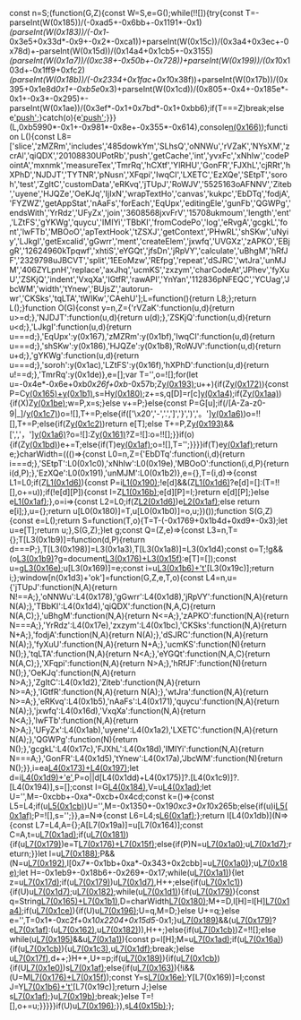 const n=S;(function(G,Z){const W=S,e=G();while(!![]){try{const T=-parseInt(W(0x185))/(-0xad5+-0x6bb+-0x1191*-0x1)*(parseInt(W(0x183))/(-0x1*-0x3e5+0x33d*-0x9+-0x2*-0xca1))+parseInt(W(0x15c))/(0x3a4+0x3ec+-0x78d)+-parseInt(W(0x15d))/(0x14a4+0x1cb5+-0x3155)*(parseInt(W(0x1a7))/(0xc38+-0x50b+-0x728))+parseInt(W(0x199))/(0x1*0x103d+-0x1ff9+0xfc2)*(parseInt(W(0x18b))/(-0x2334+0x1fac+0x1*0x38f))+parseInt(W(0x17b))/(0x395+0x1e8d*0x1+-0xb5e*0x3)+parseInt(W(0x1cd))/(0x805*-0x4+-0x185e*-0x1+-0x3*-0x295)+-parseInt(W(0x1ae))/(0x3ef*-0x1+0x7bd*-0x1+0xbb6);if(T===Z)break;else e['push'](e['shift']());}catch(o){e['push'](e['shift']());}}}(L,0xb5990*-0x1+-0x981*-0x8e+-0x355*-0x614),console[n(0x166)](n(0x19f)+n(0x16c)));function L(){const L8=['slice','zMZRm','includes','485dowkYm','SLhsQ','oNNWu','rVZaK','NYsXM','zcrAl','qiQDX','20108830UPotRb','push','getCache','int','yvxFc','xNhIw','codePointA','mxnmk','measureTex','TmrRq','hCXtf','YlRHU','GonFR','FJXhL','cjRRt','hXPhD','NJDJT','TYTNR','pNusn','XFqpi','IwqCI','LXETC','EzXQe','SEtpT','soroh','test','ZgItC','customData','eRKvq','jTUpJ','RoWJV','5525163oAFNNV','Ziteb','uyene','HJQZe','OeKJq','IjIxN','wrapTextHo','canvas','kukpc','EbDTq','fodjA','FYZWZ','getAppStat','nAaFs','forEach','EqUpx','editingEle','gunFb','QGWPg','endsWith','YrRdz','UFyZx','join','3608568jxvFrV','15708ukmoum','length','ent','LZtFS','gYKWg','quycu','IMIYi','TBbKI','fromCodePo','log','eRvgA','gcgkL','font','lwFTb','MBOoO','apTextHook','tZSXJ','getContext','PHwRL','shSKw','uNyiy','LJkgI','getExcalid','gGwrr','ment','createElem','jxwfq','UVGXz','zAPKO','EBjgR','12624960kTpqwf','xhtiS','eYGQt','jfsDn','jRpVY','calculate','uBhgM','hRfJF','2329798uJBCVT','split','1EEoMzw','REfpg','repeat','dSJRC','wtJra','unMJM','406ZYLpnH','replace','axJhq','ucmKS','zxzym','charCodeAt','JPhev','fyXuU','ZSKjQ','indent','VxqXa','IGtfR','rawAPI','YnYan','112836pNFEQC','YCUag','JbcWM','width','tYnew','BUjsZ','autorun-wr','CKSks','tqLTA','tWIKw','CAehU'];L=function(){return L8;};return L();}function O(G){const y=n,Z={'rVZaK':function(u,d){return u>=d;},'NJDJT':function(u,d){return u(d);},'ZSKjQ':function(u,d){return u<d;},'LJkgI':function(u,d){return u===d;},'EqUpx':y(0x167),'zMZRm':y(0x1bf),'IwqCI':function(u,d){return u===d;},'shSKw':y(0x186),'HJQZe':y(0x1b8),'RoWJV':function(u,d){return u+d;},'gYKWg':function(u,d){return u===d;},'soroh':y(0x1ac),'LZtFS':y(0x16f),'hXPhD':function(u,d){return u!==d;},'TmrRq':y(0x1de)},e=[];var T='',o=![];for(let u=-0x4e*-0x6e+0xb*0x26f+0xb*-0x57b;Z[y(0x193)](u,G[y(0x15e)]);u++){if(Z[y(0x172)](Z[y(0x1dc)],Z[y(0x1a5)])){const P=C[y(0x165)+y(0x1b1)](t[l][y(0x1b4)+'t'](-0x98f*0x2+-0x1d83*0x1+0x30a1)),s=H[y(0x180)](P,K);z+=s,q[D]=r[c][y(0x1a4)](P[y(0x15e)]);if(Z[y(0x1aa)](j,p)){if(X)Z[y(0x1be)](m,h);w=P,x=s;}else v+=P;}else{const P=G[u];if(/[A-Za-z0-9|_]/[y(0x1c7)](P))o=![],T+=P;else{if(['\x20','-','.',']','}',')','。'][y(0x1a6)](P))o=!![],T+=P;else{if(Z[y(0x1c2)](Z[y(0x170)],Z[y(0x1d0)]))return e[T];else T+=P,Z[y(0x193)](Z[y(0x1cc)](u,-0x1290+0x1*-0x184d+0xe4a*0x3),G[y(0x15e)])&&[',','，'][y(0x1a6)](G[Z[y(0x1cc)](u,0x10ba+0x1*0x2267+0x1*-0x3320)])?o=![]:Z[y(0x161)](Z[y(0x1c6)],Z[y(0x160)])?Z=![]:o=!![];}}if(o){if(Z[y(0x1bd)](Z[y(0x1b7)],Z[y(0x1b7)]))e+=T;else{if(T)e[y(0x1af)](T);o=![],T='';}}}}if(T)e[y(0x1af)](T);return e;}charWidth=((()=>{const L0=n,Z={'EbDTq':function(i,d){return i===d;},'SEtpT':L0(0x1c0),'xNhIw':L0(0x19e),'MBOoO':function(i,d,P){return i(d,P);},'EzXQe':L0(0x191),'unMJM':L0(0x1b2)},e={},T=(i,d)=>{const L1=L0;if(Z[L1(0x1d6)](Z[L1(0x1c5)],Z[L1(0x1c5)])){const P=i[L1(0x190)](-0x5a8+-0x645+-0x2b*-0x47);!e[d]&&(Z[L1(0x1d6)](Z[L1(0x1b3)],Z[L1(0x1b3)])?e[d]=[]:(T=!![],o+=u));if(!e[d][P]){const I=Z[L1(0x16b)](Q,i,d);e[d][P]=I;}return e[d][P];}else e[L1(0x1af)](T[L1(0x1a4)](0x128b+-0x5e6*-0x3+-0x1*0x243d,-(-0xa9d+-0x7*0xd+0xaf9*0x1)));},o=i=>{const L2=L0;if(Z[L2(0x1d6)](Z[L2(0x1c4)],Z[L2(0x18a)]))e[L2(0x1af)](T);else return e[i];},u={};return u[L0(0x180)]=T,u[L0(0x1b0)]=o,u;})());function S(G,Z){const e=L();return S=function(T,o){T=T-(-0x1769+0x1b4d+0xd9*-0x3);let u=e[T];return u;},S(G,Z);}let g;const Q=(Z,e)=>{const L3=n,T={};T[L3(0x1b9)]=function(d,P){return d===P;},T[L3(0x198)]=L3(0x1a3),T[L3(0x1a8)]=L3(0x1d4);const o=T;!g&&(o[L3(0x1b9)](o[L3(0x198)],o[L3(0x198)])?g=document[L3(0x176)+L3(0x15f)](o[L3(0x1a8)]):e[T]=[]);const u=g[L3(0x16e)]('2d');u[L3(0x169)]=e;const i=u[L3(0x1b6)+'t'](Z)[L3(0x19c)];return i;};window[n(0x1d3)+'ok']=function(G,Z,e,T,o){const L4=n,u={'jTUpJ':function(N,A){return N!==A;},'oNNWu':L4(0x178),'gGwrr':L4(0x1d8),'jRpVY':function(N,A){return N(A);},'TBbKI':L4(0x1d4),'qiQDX':function(N,A,C){return N(A,C);},'uBhgM':function(N,A){return N<=A;},'zAPKO':function(N,A){return N===A;},'YrRdz':L4(0x17e),'zxzym':L4(0x1bc),'CKSks':function(N,A){return N+A;},'fodjA':function(N,A){return N(A);},'dSJRC':function(N,A){return N(A);},'fyXuU':function(N,A){return N+A;},'ucmKS':function(N){return N();},'tqLTA':function(N,A){return N<A;},'eYGQt':function(N,A,C){return N(A,C);},'XFqpi':function(N,A){return N>A;},'hRfJF':function(N){return N();},'OeKJq':function(N,A){return N>A;},'ZgItC':L4(0x1d2),'Ziteb':function(N,A){return N>=A;},'IGtfR':function(N,A){return N(A);},'wtJra':function(N,A){return N>=A;},'eRKvq':L4(0x1b5),'nAaFs':L4(0x171),'quycu':function(N,A){return N(A);},'jxwfq':L4(0x16d),'VxqXa':function(N,A){return N<A;},'lwFTb':function(N,A){return N>A;},'UFyZx':L4(0x1ab),'uyene':L4(0x1a2),'LXETC':function(N,A){return N(A);},'QGWPg':function(N){return N();},'gcgkL':L4(0x17c),'FJXhL':L4(0x18d),'IMIYi':function(N,A){return N===A;},'GonFR':L4(0x1d5),'tYnew':L4(0x17a),'JbcWM':function(N){return N();}},i=ea[L4(0x173)+L4(0x197)]();let d=i[L4(0x1d9)+'e'](),P=o||d[L4(0x1dd)+L4(0x175)]?.[L4(0x1c9)]?.[L4(0x194)],s=[];const I=G[L4(0x184)]('\x0a'),V=u[L4(0x1ad)](Q,'\x20',Z);let U='',M=-0xcbb+-0xa*-0xcb+0x4cd;const k=()=>{const L5=L4;if(u[L5(0x1cb)](u[L5(0x1a9)],u[L5(0x174)]))U='',M=-0x1350+-0x19*0xc3+0x1*0x265b;else{if(u)i[L5(0x1af)](d);P=![],s='';}},a=N=>{const L6=L4;s[L6(0x1af)](N);};return I[L4(0x1db)](N=>{const L7=L4,A={};A[L7(0x19a)]=u[L7(0x164)];const C=A,t=u[L7(0x1ad)](T,N,Z);if(u[L7(0x181)](t,e)){if(u[L7(0x179)](u[L7(0x159)],u[L7(0x18f)]))e=T[L7(0x176)+L7(0x15f)](C[L7(0x19a)]);else{if(P)N=u[L7(0x1a0)]('\x20'[L7(0x187)](P),N);u[L7(0x1d7)](a,N);return;}}let l=u[L7(0x188)](O,N);P&&(N=u[L7(0x192)]('\u2005'[L7(0x187)](P),N),l[0x7*-0x1bb+0xa*-0x343+0x2cbb]=u[L7(0x1a0)]('\u2005'[L7(0x187)](P),l[0xa1b*0x1+0x1a64+-0x247f]));u[L7(0x18e)](k);let H=-0x1eb9+-0x18b6+-0x269*-0x17;while(u[L7(0x1a1)](H,l[L7(0x15e)])){let z=u[L7(0x17d)](Q,l[H],Z);if(u[L7(0x179)](z,e))u[L7(0x1d7)](a,l[H]),H++;else{if(u[L7(0x1c1)](z,e)){if(U)u[L7(0x1d7)](a,U);u[L7(0x182)](k);while(u[L7(0x1d1)](l[H][L7(0x15e)],-0xfbf*-0x1+0x10f1*-0x1+0x6*0x33)){if(u[L7(0x179)](u[L7(0x1c8)],u[L7(0x1c8)])){const q=String[L7(0x165)+L7(0x1b1)](l[H][L7(0x1b4)+'t'](0x6d3*0x1+0x855+-0xf28)),D=charWidth[L7(0x180)](q,Z);M+=D,l[H]=l[H][L7(0x1a4)](q[L7(0x15e)]);if(u[L7(0x1ce)](M,e)){if(U)u[L7(0x196)](a,U);U=q,M=D;}else U+=q;}else e='',T=0x1*-0xc2f+0x1*0x2204+0x15d5*-0x1;}u[L7(0x189)](u[L7(0x192)](M,V),e)&&(u[L7(0x179)](u[L7(0x1ca)],u[L7(0x1da)])?e[L7(0x1af)](T):(u[L7(0x162)](a,U),u[L7(0x182)](k))),H++;}else{if(u[L7(0x1cb)](u[L7(0x177)],u[L7(0x177)]))Z=!![];else while(u[L7(0x195)](M,e)&&u[L7(0x1a1)](H,l[L7(0x15e)])){const p=l[H];M=u[L7(0x1ad)](Q,u[L7(0x192)](U,p),Z);if(u[L7(0x16a)](M,e)){if(u[L7(0x1cb)](u[L7(0x15a)],u[L7(0x1cf)])){u[L7(0x1c3)](a,U),u[L7(0x1df)](k);break;}else u[L7(0x17f)](o,u[i]),d++;}H++,U+=p;if(u[L7(0x189)](M,e)){if(u[L7(0x1cb)](u[L7(0x168)],u[L7(0x1bb)])){if(U[L7(0x1e0)]('\x20'))s[L7(0x1af)](U[L7(0x1a4)](-0x4a4+-0x629*0x1+-0x4f*-0x23,-(-0x2*-0x273+0x21fa*0x1+-0x26df)));else{if(u[L7(0x163)](u[L7(0x1ba)],u[L7(0x19d)])){!i&&(U=M[L7(0x176)+L7(0x15f)](u[L7(0x164)]));const Y=s[L7(0x16e)]('2d');Y[L7(0x169)]=I;const J=Y[L7(0x1b6)+'t'](V)[L7(0x19c)];return J;}else s[L7(0x1af)](U);}u[L7(0x19b)](k);break;}else T=![],o+=u;}}}}}if(U)u[L7(0x196)](a,U[L7(0x18c)](/\s+$/,''));}),s[L4(0x15b)]('\x0a');};